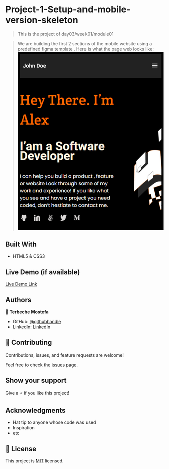 # Project-1-Setup-and-mobile-version-skeleton

> This is the project of day03/week01/module01

>We are building the first 2 sections of the mobile website using a predefined figma template .
Here is what the page web looks like:
![alt text](https://raw.githubusercontent.com/Terbeche/Project-1-Setup-and-mobile-version-skeleton/main/images/portfolio.PNG)

## Built With

- HTML5 & CSS3


## Live Demo (if available)

[Live Demo Link](https://terbeche.github.io/Project-1-Setup-and-mobile-version-skeleton/)


## Authors

👤 **Terbeche Mostefa**

- GitHub: [@githubhandle](https://github.com/Terbeche)
- LinkedIn: [LinkedIn](https://www.linkedin.com/in/mustapha-terbeche/)


## 🤝 Contributing

Contributions, issues, and feature requests are welcome!

Feel free to check the [issues page](https://github.com/Terbeche/Project-1-Setup-and-mobile-version-skeleton/issues/5).

## Show your support

Give a ⭐️ if you like this project!

## Acknowledgments

- Hat tip to anyone whose code was used
- Inspiration
- etc

## 📝 License

This project is [MIT](./MIT.md) licensed.
